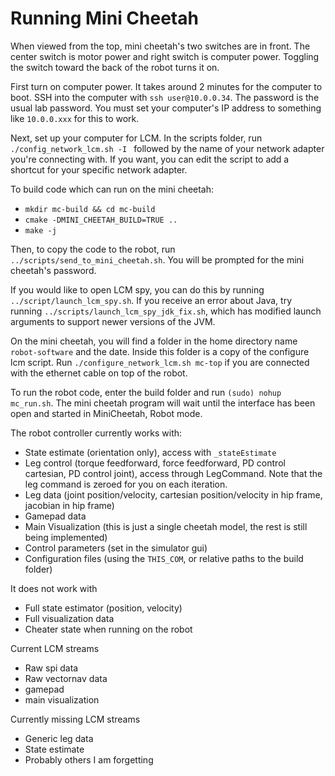 # Running Mini Cheetah

When viewed from the top, mini cheetah's two switches are in front.  The center switch is motor power and right switch is computer power.  Toggling the switch toward the back of the robot turns it on.

First turn on computer power.  It takes around 2 minutes for the computer to boot.
SSH into the computer with `ssh user@10.0.0.34`.  The password is the usual lab password.  You must set your computer's IP address to something like `10.0.0.xxx` for this to work.

Next, set up your computer for LCM.  In the scripts folder, run `./config_network_lcm.sh -I ` followed by the name of your network adapter you're connecting with.  If you want, you can edit the script to add a shortcut for your specific network adapter.

To build code which can run on the mini cheetah:

- `mkdir mc-build && cd mc-build`
- `cmake -DMINI_CHEETAH_BUILD=TRUE ..`
- `make -j`

Then, to copy the code to the robot, run `../scripts/send_to_mini_cheetah.sh`.  You will be prompted for the mini cheetah's password.

If you would like to open LCM spy, you can do this by running `../script/launch_lcm_spy.sh`.  If you receive an error about Java, try running `../scripts/launch_lcm_spy_jdk_fix.sh`, which has modified launch arguments to support newer versions of the JVM.

On the mini cheetah, you will find a folder in the home directory name `robot-software` and the date.  Inside this folder is a copy of the configure lcm script.  Run `./configure_network_lcm.sh mc-top` if you are connected with the ethernet cable on top of the robot.

To run the robot code, enter the build folder and run `(sudo) nohup mc_run.sh`.  The mini cheetah program will wait until the interface has been open and started in MiniCheetah, Robot mode.

The robot controller currently works with:

- State estimate (orientation only), access with `_stateEstimate`
- Leg control (torque feedforward, force feedforward, PD control cartesian, PD control joint), access through LegCommand.  Note that the leg command is zeroed for you on each iteration.
- Leg data (joint position/velocity, cartesian position/velocity in hip frame, jacobian in hip frame)
- Gamepad data
- Main Visualization (this is just a single cheetah model, the rest is still being implemented)
- Control parameters (set in the simulator gui)
- Configuration files (using the `THIS_COM`, or relative paths to the build folder)


It does not work with
- Full state estimator (position, velocity)
- Full visualization data
- Cheater state when running on the robot

Current LCM streams
- Raw spi data
- Raw vectornav data
- gamepad
- main visualization

Currently missing LCM streams
- Generic leg data
- State estimate
- Probably others I am forgetting


